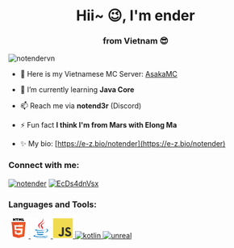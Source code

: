 <h1 align="center">Hii~ 😉, I'm ender</h1>
<h3 align="center">from Vietnam 😎</h3>

<p align="left"> <img src="https://komarev.com/ghpvc/?username=notendervn&label=Profile%20views&color=0e75b6&style=flat" alt="notendervn" /> </p>

- 🔭 Here is my Vietnamese MC Server: [AsakaMC](https://asakamc.xyz)

- 🌱 I’m currently learning **Java Core**

- 📫 Reach me via **notend3r** (Discord)

- ⚡ Fun fact **I think I'm from Mars with Elong Ma**

- ✨ My bio: [https://e-z.bio/notender](https://e-z.bio/notender)

<h3 align="left">Connect with me:</h3>
<p align="left">
<a href="https://www.youtube.com/c/notendervn" target="blank"><img align="center" src="https://raw.githubusercontent.com/rahuldkjain/github-profile-readme-generator/master/src/images/icons/Social/youtube.svg" alt="notender" height="30" width="40" /></a>
<a href="https://discord.gg/cattoshop" target="blank"><img align="center" src="https://raw.githubusercontent.com/rahuldkjain/github-profile-readme-generator/master/src/images/icons/Social/discord.svg" alt="EcDs4dnVsx" height="30" width="40" /></a>
</p>

<h3 align="left">Languages and Tools:</h3>
<p align="left"> <a href="https://www.w3.org/html/" target="_blank" rel="noreferrer"> <img src="https://raw.githubusercontent.com/devicons/devicon/master/icons/html5/html5-original-wordmark.svg" alt="html5" width="40" height="40"/> </a> <a href="https://www.java.com" target="_blank" rel="noreferrer"> <img src="https://raw.githubusercontent.com/devicons/devicon/master/icons/java/java-original.svg" alt="java" width="40" height="40"/> </a> <a href="https://developer.mozilla.org/en-US/docs/Web/JavaScript" target="_blank" rel="noreferrer"> <img src="https://raw.githubusercontent.com/devicons/devicon/master/icons/javascript/javascript-original.svg" alt="javascript" width="40" height="40"/> </a> <a href="https://kotlinlang.org" target="_blank" rel="noreferrer"> <img src="https://www.vectorlogo.zone/logos/kotlinlang/kotlinlang-icon.svg" alt="kotlin" width="40" height="40"/> </a> <a href="https://unrealengine.com/" target="_blank" rel="noreferrer"> <img src="https://raw.githubusercontent.com/kenangundogan/fontisto/036b7eca71aab1bef8e6a0518f7329f13ed62f6b/icons/svg/brand/unreal-engine.svg" alt="unreal" width="40" height="40"/> </a> </p>
